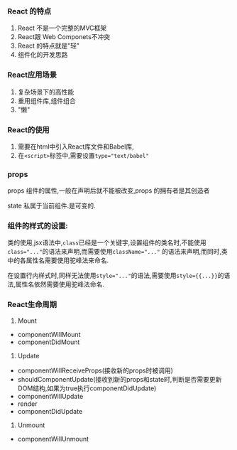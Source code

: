 ### React 的特点
1. React 不是一个完整的MVC框架
1. React跟 Web Componets不冲突
1. React 的特点就是"轻"
1. 组件化的开发思路

### React应用场景

1. 复杂场景下的高性能
1. 重用组件库,组件组合
1. "懒"


### React的使用
1. 需要在html中引入React库文件和Babel库,
1. 在`<script>`标签中,需要设置`type="text/babel"`

### props

props 组件的属性,一般在声明后就不能被改变,props 的拥有者是其创造者

state 私属于当前组件.是可变的.

### 组件的样式的设置:

类的使用,jsx语法中,`class`已经是一个关键字,设置组件的类名时,不能使用`class="..."`的语法来声明,而需要使用`className="..."` 的语法来声明,而同时,类中的各属性名需要使用驼峰法来命名.

在设置行内样式时,同样无法使用`style="..."`的语法,需要使用`style={{...}}`的语法,属性名依然需要使用驼峰法命名.


### React生命周期

1. Mount
  * componentWillMount
  * componentDidMount
1. Update
  * componentWillReceiveProps(接收新的props时被调用)
  * shouldComponentUpdate(接收到新的props和state时,判断是否需要更新DOM结构,如果为true执行componentDidUpdate)
  * componentWillUpdate
  * render
  * componentDidUpdate
1. Unmount
  * componentWillUnmount
